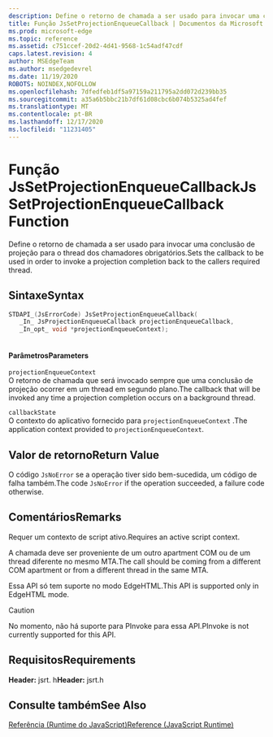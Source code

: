 ```yaml
---
description: Define o retorno de chamada a ser usado para invocar uma conclusão de projeção para o thread dos chamadores obrigatórios.
title: Função JsSetProjectionEnqueueCallback | Documentos da Microsoft
ms.prod: microsoft-edge
ms.topic: reference
ms.assetid: c751ccef-20d2-4d41-9568-1c54adf47cdf
caps.latest.revision: 4
author: MSEdgeTeam
ms.author: msedgedevrel
ms.date: 11/19/2020
ROBOTS: NOINDEX,NOFOLLOW
ms.openlocfilehash: 7dfedfeb1df5a97159a211795a2dd072d239bb35
ms.sourcegitcommit: a35a6b5bbc21b7df61d08cbc6b074b5325ad4fef
ms.translationtype: MT
ms.contentlocale: pt-BR
ms.lasthandoff: 12/17/2020
ms.locfileid: "11231405"
---
```

# <span data-ttu-id="7c8e1-103">Função JsSetProjectionEnqueueCallback</span><span class="sxs-lookup"><span data-stu-id="7c8e1-103">JsSetProjectionEnqueueCallback Function</span></span>

<span data-ttu-id="7c8e1-104">Define o retorno de chamada a ser usado para invocar uma conclusão de projeção para o thread dos chamadores obrigatórios.</span><span class="sxs-lookup"><span data-stu-id="7c8e1-104">Sets the callback to be used in order to invoke a projection completion back to the callers required thread.</span></span>  
  
## <span data-ttu-id="7c8e1-105">Sintaxe</span><span class="sxs-lookup"><span data-stu-id="7c8e1-105">Syntax</span></span>  
  
```cpp  
STDAPI_(JsErrorCode) JsSetProjectionEnqueueCallback(  
   _In_ JsProjectionEnqueueCallback projectionEnqueueCallback,  
   _In_opt_ void *projectionEnqueueContext);  
  
```  
  
#### <span data-ttu-id="7c8e1-106">Parâmetros</span><span class="sxs-lookup"><span data-stu-id="7c8e1-106">Parameters</span></span>  
 `projectionEnqueueContext`  
 <span data-ttu-id="7c8e1-107">O retorno de chamada que será invocado sempre que uma conclusão de projeção ocorrer em um thread em segundo plano.</span><span class="sxs-lookup"><span data-stu-id="7c8e1-107">The callback that will be invoked any time a projection completion occurs on a background thread.</span></span>  
  
 `callbackState`  
 <span data-ttu-id="7c8e1-108">O contexto do aplicativo fornecido para `projectionEnqueueContext` .</span><span class="sxs-lookup"><span data-stu-id="7c8e1-108">The application context provided to `projectionEnqueueContext`.</span></span>  
  
## <span data-ttu-id="7c8e1-109">Valor de retorno</span><span class="sxs-lookup"><span data-stu-id="7c8e1-109">Return Value</span></span>  
 <span data-ttu-id="7c8e1-110">O código `JsNoError` se a operação tiver sido bem-sucedida, um código de falha também.</span><span class="sxs-lookup"><span data-stu-id="7c8e1-110">The code `JsNoError` if the operation succeeded, a failure code otherwise.</span></span>  
  
## <span data-ttu-id="7c8e1-111">Comentários</span><span class="sxs-lookup"><span data-stu-id="7c8e1-111">Remarks</span></span>  
 <span data-ttu-id="7c8e1-112">Requer um contexto de script ativo.</span><span class="sxs-lookup"><span data-stu-id="7c8e1-112">Requires an active script context.</span></span>  
  
 <span data-ttu-id="7c8e1-113">A chamada deve ser proveniente de um outro apartment COM ou de um thread diferente no mesmo MTA.</span><span class="sxs-lookup"><span data-stu-id="7c8e1-113">The call should be coming from a different COM apartment or from a different thread in the same MTA.</span></span>  
  
 <span data-ttu-id="7c8e1-114">Essa API só tem suporte no modo EdgeHTML.</span><span class="sxs-lookup"><span data-stu-id="7c8e1-114">This API is supported only in EdgeHTML mode.</span></span>  
  
> [!CAUTION]
>  <span data-ttu-id="7c8e1-115">No momento, não há suporte para PInvoke para essa API.</span><span class="sxs-lookup"><span data-stu-id="7c8e1-115">PInvoke is not currently supported for this API.</span></span>  
  
## <span data-ttu-id="7c8e1-116">Requisitos</span><span class="sxs-lookup"><span data-stu-id="7c8e1-116">Requirements</span></span>  
 <span data-ttu-id="7c8e1-117">**Header:** jsrt. h</span><span class="sxs-lookup"><span data-stu-id="7c8e1-117">**Header:** jsrt.h</span></span>  
  
## <span data-ttu-id="7c8e1-118">Consulte também</span><span class="sxs-lookup"><span data-stu-id="7c8e1-118">See Also</span></span>  
 [<span data-ttu-id="7c8e1-119">Referência (Runtime do JavaScript)</span><span class="sxs-lookup"><span data-stu-id="7c8e1-119">Reference (JavaScript Runtime)</span></span>](../chakra-hosting/reference-javascript-runtime.md)
